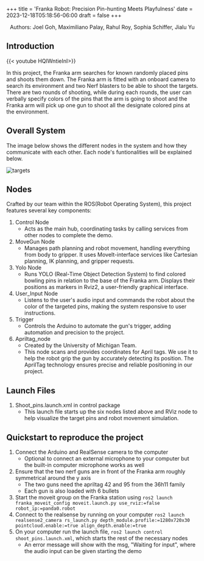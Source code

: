 +++
title = 'Franka Robot: Precision Pin-hunting Meets Playfulness'
date = 2023-12-18T05:18:56-06:00
draft = false
+++
<div style="text-align:center;">Authors: Joel Goh, Maximiliano Palay, Rahul Roy, Sophia Schiffer, Jialu Yu</div>

## Introduction

{{< youtube HQIWntieInI>}}

In this project, the Franka arm searches for known randomly placed pins and shoots them down. The Franka arm is fitted with an onboard camera to search its environment and two Nerf blasters to be able to shoot the targets. There are two rounds of shooting, while during each rounds, the user can verbally specify colors of the pins that the arm is going to shoot and the Franka arm will pick up one gun to shoot all the designate colored pins at the environment. 

## Overall System 

The image below shows the different nodes in the system and how they communicate with each other. Each node's funtionalities will be explained below.

![targets](/images/bowling_nodes.jpg )

## Nodes
Crafted by our team within the ROS(Robot Operating System), this project features several key components:

1. Control Node
    - Acts as the main hub, coordinating tasks by calling services from other nodes to complete the demo.
2. MoveGun Node
    - Manages path planning and robot movement, handling everything from body to gripper. It uses MoveIt-interface services like Cartesian planning, IK planning, and gripper requests.
3. Yolo Node
    - Runs YOLO (Real-Time Object Detection System) to find colored bowling pins in relation to the base of the Franka arm. Displays their positions as markers in Rviz2, a user-friendly graphical interface.
4. User_Input Node
    - Listens to the user's audio input and commands the robot about the color of the targeted pins, making the system responsive to user instructions.
5. Trigger
    - Controls the Arduino to automate the gun's trigger, adding automation and precision to the project.
6. Apriltag_node
    - Created by the University of Michigan Team.
    - This node scans and provides coordinates for April tags. We use it to help the robot grip the gun by accurately detecting its position. The AprilTag technology ensures precise and reliable positioning in our project.

## Launch Files
1. Shoot_pins.launch.xml in control package
    - This launch file starts up the six nodes listed above and RViz node to help visualize the target pins and robot movement simulation.
## Quickstart to reproduce the project
1. Connect the Arduino and RealSense camera to the computer
    - Optional to connect an external microphone to your computer but the built-in computer microphone works as well
2. Ensure that the two nerf guns are in front of the Franka arm roughly symmetrical around the y axis
    - The two guns need the apriltag 42 and 95 from the 36h11 family
    - Each gun is also loaded with 6 bullets
3. Start the moveit group on the Franka station using `ros2 launch franka_moveit_config moveit.launch.py use_rviz:=false robot_ip:=panda0.robot`
4. Connect to the realsense by running on your computer `ros2 launch realsense2_camera rs_launch.py depth_module.profile:=1280x720x30 pointcloud.enable:=true align_depth.enable:=true`
5. On your computer run the launch file, `ros2 launch control shoot_pins.launch.xml`, which starts the rest of the necessary nodes
    - An error message will show with the msg, "Waiting for input", where the audio input can be given starting the demo

